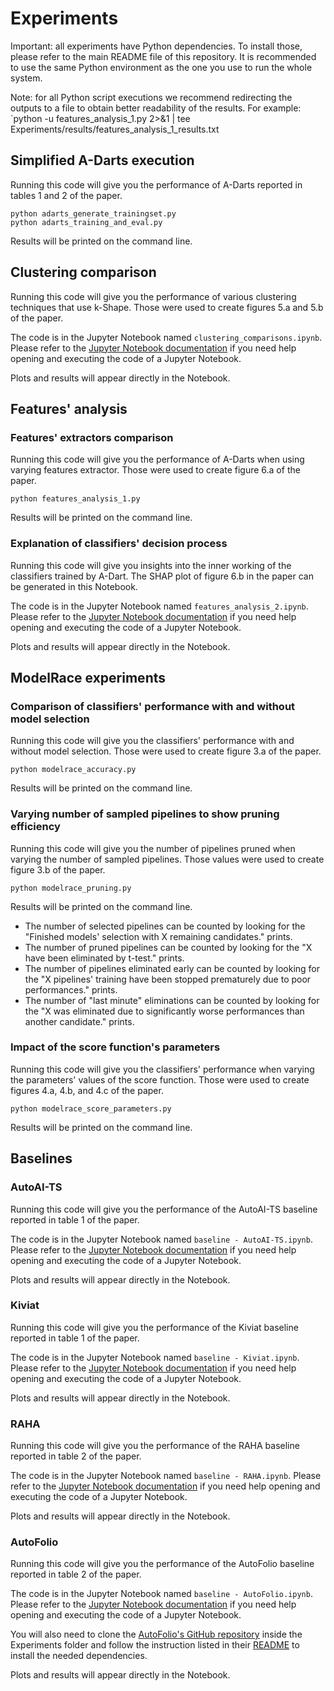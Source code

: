 # Experiments

Important: all experiments have Python dependencies. To install those, please refer to the main README file of this repository. It is recommended to use the same Python environment as the one you use to run the whole system.

Note: for all Python script executions we recommend redirecting the outputs to a file to obtain better readability of the results.
For example: `python -u features_analysis_1.py 2>&1 | tee Experiments/results/features_analysis_1_results.txt


## Simplified A-Darts execution

Running this code will give you the performance of A-Darts reported in tables 1 and 2 of the paper.

```
python adarts_generate_trainingset.py
python adarts_training_and_eval.py
```

Results will be printed on the command line.

## Clustering comparison

Running this code will give you the performance of various clustering techniques that use k-Shape. Those were used to create figures 5.a and 5.b of the paper.

The code is in the Jupyter Notebook named `clustering_comparisons.ipynb`. Please refer to the [Jupyter Notebook documentation](https://docs.jupyter.org/en/latest/running.html) if you need help opening and executing the code of a Jupyter Notebook.

Plots and results will appear directly in the Notebook.

## Features' analysis

### Features' extractors comparison

Running this code will give you the performance of A-Darts when using varying features extractor. Those were used to create figure 6.a of the paper.

```
python features_analysis_1.py
```

Results will be printed on the command line.

### Explanation of classifiers' decision process

Running this code will give you insights into the inner working of the classifiers trained by A-Dart. The SHAP plot of figure 6.b in the paper can be generated in this Notebook.

The code is in the Jupyter Notebook named `features_analysis_2.ipynb`. Please refer to the [Jupyter Notebook documentation](https://docs.jupyter.org/en/latest/running.html) if you need help opening and executing the code of a Jupyter Notebook.

Plots and results will appear directly in the Notebook.

## ModelRace experiments

### Comparison of classifiers' performance with and without model selection

Running this code will give you the classifiers' performance with and without model selection. Those were used to create figure 3.a of the paper.

```
python modelrace_accuracy.py
```

Results will be printed on the command line.

### Varying number of sampled pipelines to show pruning efficiency

Running this code will give you the number of pipelines pruned when varying the number of sampled pipelines. Those values were used to create figure 3.b of the paper.

```
python modelrace_pruning.py
```

Results will be printed on the command line. 
- The number of selected pipelines can be counted by looking for the "Finished models' selection with X remaining candidates." prints.
- The number of pruned pipelines can be counted by looking for the "X have been eliminated by t-test." prints.
- The number of pipelines eliminated early can be counted by looking for the "X pipelines' training have been stopped prematurely due to poor performances." prints.
- The number of "last minute" eliminations can be counted by looking for the "X was eliminated due to significantly worse performances than another candidate." prints.

### Impact of the score function's parameters

Running this code will give you the classifiers' performance when varying the parameters' values of the score function. Those were used to create figures 4.a, 4.b, and 4.c of the paper.

```
python modelrace_score_parameters.py
```

Results will be printed on the command line.

##  Baselines

### AutoAI-TS

Running this code will give you the performance of the AutoAI-TS baseline reported in table 1 of the paper.

The code is in the Jupyter Notebook named `baseline - AutoAI-TS.ipynb`. Please refer to the [Jupyter Notebook documentation](https://docs.jupyter.org/en/latest/running.html) if you need help opening and executing the code of a Jupyter Notebook.

Plots and results will appear directly in the Notebook.

### Kiviat

Running this code will give you the performance of the Kiviat baseline reported in table 1 of the paper.

The code is in the Jupyter Notebook named `baseline - Kiviat.ipynb`. Please refer to the [Jupyter Notebook documentation](https://docs.jupyter.org/en/latest/running.html) if you need help opening and executing the code of a Jupyter Notebook.

Plots and results will appear directly in the Notebook.

### RAHA

Running this code will give you the performance of the RAHA baseline reported in table 2 of the paper.

The code is in the Jupyter Notebook named `baseline - RAHA.ipynb`. Please refer to the [Jupyter Notebook documentation](https://docs.jupyter.org/en/latest/running.html) if you need help opening and executing the code of a Jupyter Notebook.

Plots and results will appear directly in the Notebook.

### AutoFolio

Running this code will give you the performance of the AutoFolio baseline reported in table 2 of the paper.

The code is in the Jupyter Notebook named `baseline - AutoFolio.ipynb`. Please refer to the [Jupyter Notebook documentation](https://docs.jupyter.org/en/latest/running.html) if you need help opening and executing the code of a Jupyter Notebook.

You will also need to clone the [AutoFolio's GitHub repository](https://github.com/automl/AutoFolio) inside the Experiments folder and follow the instruction listed in their [README](https://github.com/automl/AutoFolio#installation) to install the needed dependencies.

Plots and results will appear directly in the Notebook.
